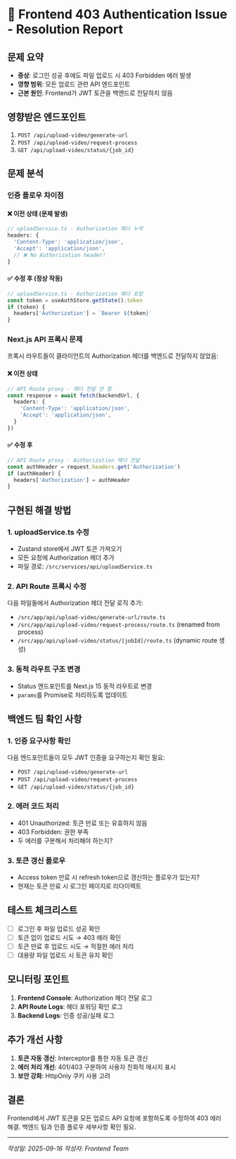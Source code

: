 # 🚨 Frontend 403 Authentication Issue - Resolution Report

## 문제 요약
- **증상**: 로그인 성공 후에도 파일 업로드 시 403 Forbidden 에러 발생
- **영향 범위**: 모든 업로드 관련 API 엔드포인트
- **근본 원인**: Frontend가 JWT 토큰을 백엔드로 전달하지 않음

## 영향받은 엔드포인트
1. `POST /api/upload-video/generate-url`
2. `POST /api/upload-video/request-process`
3. `GET /api/upload-video/status/{job_id}`

## 문제 분석

### 인증 플로우 차이점

#### ❌ 이전 상태 (문제 발생)
```typescript
// uploadService.ts - Authorization 헤더 누락
headers: {
  'Content-Type': 'application/json',
  'Accept': 'application/json',
  // ❌ No Authorization header!
}
```

#### ✅ 수정 후 (정상 작동)
```typescript
// uploadService.ts - Authorization 헤더 포함
const token = useAuthStore.getState().token
if (token) {
  headers['Authorization'] = `Bearer ${token}`
}
```

### Next.js API 프록시 문제

프록시 라우트들이 클라이언트의 Authorization 헤더를 백엔드로 전달하지 않았음:

#### ❌ 이전 상태
```typescript
// API Route proxy - 헤더 전달 안 함
const response = await fetch(backendUrl, {
  headers: {
    'Content-Type': 'application/json',
    'Accept': 'application/json',
  }
})
```

#### ✅ 수정 후
```typescript
// API Route proxy - Authorization 헤더 전달
const authHeader = request.headers.get('Authorization')
if (authHeader) {
  headers['Authorization'] = authHeader
}
```

## 구현된 해결 방법

### 1. uploadService.ts 수정
- Zustand store에서 JWT 토큰 가져오기
- 모든 요청에 Authorization 헤더 추가
- 파일 경로: `/src/services/api/uploadService.ts`

### 2. API Route 프록시 수정
다음 파일들에서 Authorization 헤더 전달 로직 추가:
- `/src/app/api/upload-video/generate-url/route.ts`
- `/src/app/api/upload-video/request-process/route.ts` (renamed from process)
- `/src/app/api/upload-video/status/[jobId]/route.ts` (dynamic route 생성)

### 3. 동적 라우트 구조 변경
- Status 엔드포인트를 Next.js 15 동적 라우트로 변경
- `params`를 Promise로 처리하도록 업데이트

## 백엔드 팀 확인 사항

### 1. 인증 요구사항 확인
다음 엔드포인트들이 모두 JWT 인증을 요구하는지 확인 필요:
- `POST /api/upload-video/generate-url`
- `POST /api/upload-video/request-process`
- `GET /api/upload-video/status/{job_id}`

### 2. 에러 코드 처리
- 401 Unauthorized: 토큰 만료 또는 유효하지 않음
- 403 Forbidden: 권한 부족
- 두 에러를 구분해서 처리해야 하는지?

### 3. 토큰 갱신 플로우
- Access token 만료 시 refresh token으로 갱신하는 플로우가 있는지?
- 현재는 토큰 만료 시 로그인 페이지로 리다이렉트

## 테스트 체크리스트
- [ ] 로그인 후 파일 업로드 성공 확인
- [ ] 토큰 없이 업로드 시도 → 403 에러 확인
- [ ] 토큰 만료 후 업로드 시도 → 적절한 에러 처리
- [ ] 대용량 파일 업로드 시 토큰 유지 확인

## 모니터링 포인트
1. **Frontend Console**: Authorization 헤더 전달 로그
2. **API Route Logs**: 헤더 포워딩 확인 로그
3. **Backend Logs**: 인증 성공/실패 로그

## 추가 개선 사항
1. **토큰 자동 갱신**: Interceptor를 통한 자동 토큰 갱신
2. **에러 처리 개선**: 401/403 구분하여 사용자 친화적 메시지 표시
3. **보안 강화**: HttpOnly 쿠키 사용 고려

## 결론
Frontend에서 JWT 토큰을 모든 업로드 API 요청에 포함하도록 수정하여 403 에러 해결.
백엔드 팀과 인증 플로우 세부사항 확인 필요.

---

*작성일: 2025-09-16*
*작성자: Frontend Team*